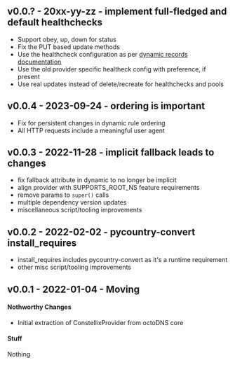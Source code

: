 ## v0.0.? - 20xx-yy-zz - implement full-fledged and default healthchecks

* Support obey, up, down for status
* Fix the PUT based update methods
* Use the healthcheck configuration as per [dynamic records documentation](https://github.com/octodns/octodns/blob/main/docs/dynamic_records.md)
* Use the old provider specific healtheck config with preference, if present
* Use real updates instead of delete/recreate for healthchecks and pools

## v0.0.4 - 2023-09-24 - ordering is important

* Fix for persistent changes in dynamic rule ordering
* All HTTP requests include a meaningful user agent

## v0.0.3 - 2022-11-28 - implicit fallback leads to changes

* fix fallback attribute in dynamic to no longer be implicit
* align provider with SUPPORTS_ROOT_NS feature requirements
* remove params to `super()` calls
* multiple dependency version updates
* miscellaneous script/tooling improvements

## v0.0.2 - 2022-02-02 - pycountry-convert install_requires

* install_requires includes pycountry-convert as it's a runtime requirement
* other misc script/tooling improvements

## v0.0.1 - 2022-01-04 - Moving

#### Nothworthy Changes

* Initial extraction of ConstellixProvider from octoDNS core

#### Stuff

Nothing
